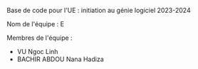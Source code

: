 Base de code pour l'UE : initiation au génie logiciel 2023-2024

Nom de l'équipe : E

Membres de l'équipe :
- VU Ngoc Linh
- BACHIR ABDOU Nana Hadiza